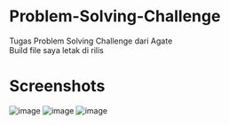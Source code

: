 # Problem-Solving-Challenge
Tugas Problem Solving Challenge dari Agate \
Build file saya letak di rilis

# Screenshots
![image](https://user-images.githubusercontent.com/89561572/136806459-4b3c6437-9f14-47a5-9530-a51f6790c188.png)
![image](https://user-images.githubusercontent.com/89561572/136806515-b177a503-18b8-4981-afc3-fdb7bce5a103.png)
![image](https://user-images.githubusercontent.com/89561572/136806583-5e352253-2419-4f50-bd1a-7d31aae7307a.png)
